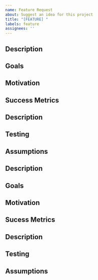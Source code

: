 ```yaml
---
name: Feature Request
about: Suggest an idea for this project
title: "[FEATURE] "
labels: feature
assignees: ''
---
```


## Description

<!-- The description of the feature -->

## Goals

<!--

Actions/results expected to be achieved. 

## Non Goals

<!--
Out of scope actions/results expected, which would be key indicators to decide the next iteration of this task. 
-->

## Motivation

<!--
Mention the main reason why this feature is required. You could use other supporting reasons to back it up. 
-->

## Success Metrics

<!-- 
If there are benchmarks, qualitative analysis or similar evaluation methods, please include the results here
--> 

## Description

<!--
Include your description about the feature request. Please don't refer to external documents, try to write down what needs to be done. 
Include supporting documents as references.  
--> 

## Testing 

<!--
How the tests are planned to cover the feature introduced.
-->

## Assumptions

<!--
Any implementation could have assumptions upon which certain technical and non-technial choices are made. 
If there aren't please use N/A field. 
-->

## Description

<!-- The description of the feature -->

## Goals

<!--

Actions/results expected to be achieved. 

## Non Goals

<!--
Out of scope actions/results expected, which would be key indicators to decide the next iteration of this task. 
-->

## Motivation

<!--
Mention the main reason why this feature is required. You could use other supporting reasons to back it up. 
-->

## Sucess Metrics

<!-- 
If there are benchmarks, qualitative analysis or similar evaluation methods, please include the results here
--> 

## Description

<!--
Include your description about the feature request. Please don't refer to external documents, try to write down what needs to be done. 
Include supporitng documents as references.  
--> 

## Testing 

<!--
How the tests are planned to cover the feature introduced.
-->

## Assumptions

<!--
Any implementation could have assumptions upon which certain technical and non-technial choices are made. 
If there aren't please use N/A field. 
-->

